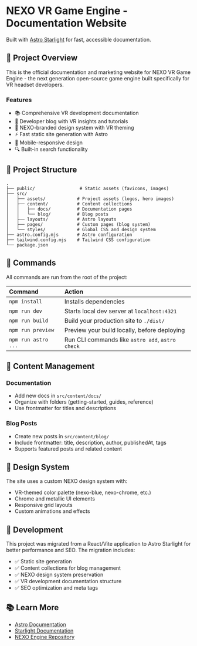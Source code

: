 # NEXO VR Game Engine - Documentation Website

Built with [Astro Starlight](https://starlight.astro.build) for fast, accessible documentation.

## 🎯 Project Overview

This is the official documentation and marketing website for NEXO VR Game Engine - the next generation open-source game engine built specifically for VR headset developers.

### Features
- 📚 Comprehensive VR development documentation
- 📝 Developer blog with VR insights and tutorials  
- 🎨 NEXO-branded design system with VR theming
- ⚡ Fast static site generation with Astro
- 📱 Mobile-responsive design
- 🔍 Built-in search functionality

## 🚀 Project Structure

```
.
├── public/                 # Static assets (favicons, images)
├── src/
│   ├── assets/            # Project assets (logos, hero images)
│   ├── content/           # Content collections
│   │   ├── docs/          # Documentation pages
│   │   └── blog/          # Blog posts
│   ├── layouts/           # Astro layouts
│   ├── pages/             # Custom pages (blog system)
│   └── styles/            # Global CSS and design system
├── astro.config.mjs       # Astro configuration
├── tailwind.config.mjs    # Tailwind CSS configuration
└── package.json
```

## 🧞 Commands

All commands are run from the root of the project:

| Command                   | Action                                           |
| :------------------------ | :----------------------------------------------- |
| `npm install`             | Installs dependencies                            |
| `npm run dev`             | Starts local dev server at `localhost:4321`      |
| `npm run build`           | Build your production site to `./dist/`          |
| `npm run preview`         | Preview your build locally, before deploying     |
| `npm run astro ...`       | Run CLI commands like `astro add`, `astro check` |

## 📝 Content Management

### Documentation
- Add new docs in `src/content/docs/`
- Organize with folders (getting-started, guides, reference)
- Use frontmatter for titles and descriptions

### Blog Posts  
- Create new posts in `src/content/blog/`
- Include frontmatter: title, description, author, publishedAt, tags
- Supports featured posts and related content

## 🎨 Design System

The site uses a custom NEXO design system with:
- VR-themed color palette (nexo-blue, nexo-chrome, etc.)
- Chrome and metallic UI elements
- Responsive grid layouts
- Custom animations and effects

## 🔧 Development

This project was migrated from a React/Vite application to Astro Starlight for better performance and SEO. The migration includes:

- ✅ Static site generation 
- ✅ Content collections for blog management
- ✅ NEXO design system preservation
- ✅ VR development documentation structure
- ✅ SEO optimization and meta tags

## 📚 Learn More

- [Astro Documentation](https://docs.astro.build)
- [Starlight Documentation](https://starlight.astro.build)
- [NEXO Engine Repository](https://github.com/NexoEngine/game-engine)